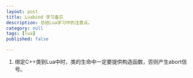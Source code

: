 ```yaml
---
layout: post
title: Luabind 学习备忘
description: 总结Lua学习中的注意点。
category: null
tags: [lua]
published: false

---
```


1. 绑定C++类到Lua中时，类的生命中一定要提供构造函数，否则产生abort信号。